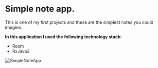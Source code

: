 # Simple note app.
This is one of my first projects and these are the simplest notes you could imagine.


__In this application I used the following technology stack:__
- Room
- RxJava3

![SimpleNoteApp](https://github.com/user-attachments/assets/237eb943-5d93-4fa0-9aca-89ad6a0835a2)
